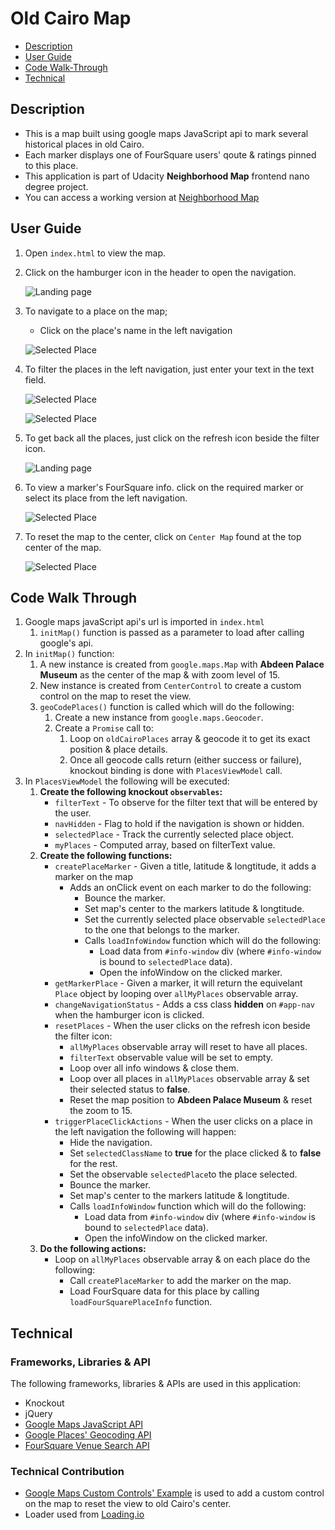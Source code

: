 # Old Cairo Map

* [Description](#description)
* [User Guide](#user-guide)
* [Code Walk-Through](#code-walk-through)
* [Technical](#technical)

## Description
* This is a map built using google maps JavaScript api to mark several historical places in old Cairo.
* Each marker displays one of FourSquare users' qoute & ratings pinned to this place.
* This application is part of Udacity **Neighborhood Map** frontend nano degree project.
* You can access a working version at [Neighborhood Map](https://alia-adel.github.io/udacity-fend-neighorhood-map/)

## User Guide
1. Open `index.html` to view the map.
2. Click on the hamburger icon in the header to open the navigation.

    ![Landing page](assets/images/landingPage.PNG)

3. To navigate to a place on the map;
    - Click on the place's name in the left navigation

    ![Selected Place](assets/images/selectedPlace.PNG)

4. To filter the places in the left navigation, just enter your text in the text field.
    
    ![Selected Place](assets/images/filter_text.PNG)

    ![Selected Place](assets/images/SearchResult.PNG)
    

5. To get back all the places, just click on the refresh icon beside the filter icon.

    ![Landing page](assets/images/landingPage.PNG)

6. To view a marker's FourSquare info. click on the required marker or select its place from the left navigation.

    ![Selected Place](assets/images/infoWindow.PNG)

7. To reset the map to the center, click on `Center Map` found at the top center of the map.

    ![Selected Place](assets/images/centerMap.PNG)


## Code Walk Through
1. Google maps javaScript api's url is imported in `index.html`
    1. `initMap()` function is passed as a parameter to load after calling google's api.
2. In `initMap()` function:
    1. A new instance is created from `google.maps.Map` with **Abdeen Palace Museum** as the center of the map & with zoom level of 15.
    2. New instance is created from `CenterControl` to create a custom control on the map to reset the view.
    3. `geoCodePlaces()` function is called which will do the following:
        1. Create a new instance from `google.maps.Geocoder`.
        2. Create a `Promise` call to:
            1. Loop on `oldCairoPlaces` array & geocode it to get its exact position & place details.
            2. Once all geocode calls return (either success or failure), knockout binding is done with `PlacesViewModel` call.
3. In `PlacesViewModel` the following will be executed:
    1. **Create the following knockout `observables`:**
        - `filterText` - To observe for the filter text that will be entered by the user.
        - `navHidden`  - Flag to hold if the navigation is shown or hidden.
        - `selectedPlace` - Track the currently selected place object.
        - `myPlaces` - Computed array, based on filterText value.
    2. **Create the following functions:**
        - `createPlaceMarker` - Given a title, latitude & longtitude, it adds a marker on the map
            - Adds an onClick event on each marker to do the following:
                - Bounce the marker.
                - Set map's center to the markers latitude & longtitude.
                - Set the currently selected place observable `selectedPlace` to the one that belongs to the marker.
                - Calls `loadInfoWindow` function which will do the following:
                    - Load data from `#info-window` div (where `#info-window` is bound to `selectedPlace` data).
                    - Open the infoWindow on the clicked marker.
        - `getMarkerPlace` - Given a marker, it will return the equivelant `Place` object by looping over `allMyPlaces` observable array.
        - `changeNavigationStatus` - Adds a css class **hidden** on `#app-nav` when the hamburger icon is clicked.
        - `resetPlaces` - When the user clicks on the refresh icon beside the filter icon:
            - `allMyPlaces` observable array will reset to have all places.
            - `filterText` observable value will be set to empty.
            - Loop over all info windows & close them.
            - Loop over all places in `allMyPlaces` observable array & set their selected status to **false**.
            - Reset the map position to **Abdeen Palace Museum** & reset the zoom to 15.
        - `triggerPlaceClickActions` - When the user clicks on a place in the left navigation the following will happen:
            - Hide the navigation.
            - Set `selectedClassName` to **true** for the place clicked & to **false** for the rest.
            - Set the observable `selectedPlace`to the place selected.
            - Bounce the marker.
            - Set map's center to the markers latitude & longtitude.
            - Calls `loadInfoWindow` function which will do the following:
                - Load data from `#info-window` div (where `#info-window` is bound to `selectedPlace` data).
                - Open the infoWindow on the clicked marker.
    3. **Do the following actions:**
        - Loop on `allMyPlaces` observable array & on each place do the following:
            - Call `createPlaceMarker` to add the marker on the map.
            - Load FourSquare data for this place by calling `loadFourSquarePlaceInfo` function.


## Technical
### Frameworks, Libraries & API
The following frameworks, libraries & APIs are used in this application:
- Knockout
- jQuery
- [Google Maps JavaScript API](https://developers.google.com/maps/documentation/javascript/)
- [Google Places' Geocoding API](https://developers.google.com/maps/documentation/javascript/examples/geocoding-simple)
- [FourSquare Venue Search API](https://developer.foursquare.com/docs/api/venues/search)

### Technical Contribution
- [Google Maps Custom Controls' Example](https://developers.google.com/maps/documentation/javascript/examples/control-custom) is used to add a custom control on the map to reset the view to old Cairo's center.
- Loader used from [Loading.io](https://loading.io)


